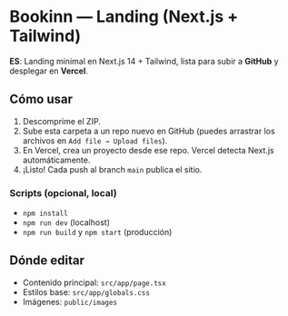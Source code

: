 # Bookinn — Landing (Next.js + Tailwind)

**ES**: Landing minimal en Next.js 14 + Tailwind, lista para subir a **GitHub** y desplegar en **Vercel**.

## Cómo usar
1) Descomprime el ZIP.
2) Sube esta carpeta a un repo nuevo en GitHub (puedes arrastrar los archivos en `Add file → Upload files`).
3) En Vercel, crea un proyecto desde ese repo. Vercel detecta Next.js automáticamente.
4) ¡Listo! Cada push al branch `main` publica el sitio.

### Scripts (opcional, local)
- `npm install`
- `npm run dev` (localhost)
- `npm run build` y `npm start` (producción)

## Dónde editar
- Contenido principal: `src/app/page.tsx`
- Estilos base: `src/app/globals.css`
- Imágenes: `public/images`
